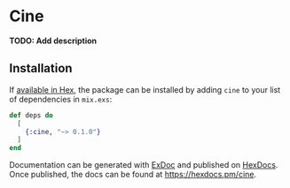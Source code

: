 # Cine

**TODO: Add description**

## Installation

If [available in Hex](https://hex.pm/docs/publish), the package can be installed
by adding `cine` to your list of dependencies in `mix.exs`:

```elixir
def deps do
  [
    {:cine, "~> 0.1.0"}
  ]
end
```

Documentation can be generated with [ExDoc](https://github.com/elixir-lang/ex_doc)
and published on [HexDocs](https://hexdocs.pm). Once published, the docs can
be found at <https://hexdocs.pm/cine>.

